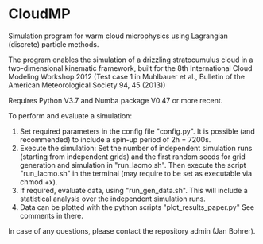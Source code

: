 # CloudMP
Simulation program for warm cloud microphysics using Lagrangian (discrete) particle methods.

The program enables the simulation of a drizzling stratocumulus cloud in a two-dimensional kinematic framework, built for the 8th International Cloud Modeling Workshop 2012 (Test case 1 in Muhlbauer et al., Bulletin of the American Meteorological Society 94, 45 (2013))

Requires Python V3.7 and Numba package V0.47 or more recent.

To perform and evaluate a simulation:

1. Set required parameters in the config file "config.py". It is possible (and recommended) to include a spin-up period of 2h = 7200s.
2. Execute the simulation: Set the number of independent simulation runs (starting from independent grids) and the first random seeds for grid generation and simulation in "run_lacmo.sh". Then execute the script "run_lacmo.sh" in the terminal (may require to be set as executable via chmod +x).
3. If required, evaluate data, using "run_gen_data.sh". This will include a statistical analysis over the independent simulation runs.
4. Data can be plotted with the python scripts "plot_results_paper.py" See comments in there.

In case of any questions, please contact the repository admin (Jan Bohrer).
